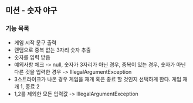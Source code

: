 ## 미션 - 숫자 야구

### 기능 목록

- 게임 시작 문구 출력
- 랜덤으로 중복 없는 3자리 숫자 추출
- 숫자를 입력 받음
- 예외사항 체크 -> null, 숫자가 3자리가 아닌 경우, 중복이 있는 경우, 숫자가 아닌 다른 것을 입력한 경우 -> IllegalArgumentException
- 3스트라이크가 나온 경우 게임을 재개 혹은 종료 할 것인지 선택하게 한다. 게임 재개 1, 종료 2
- 1,2를 제외한 모든 입력값 -> IllegalArgumentException